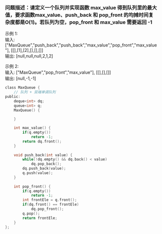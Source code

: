 ### 问题描述：请定义一个队列并实现函数 max_value 得到队列里的最大值，要求函数max_value、push_back 和 pop_front 的均摊时间复杂度都是O(1)。若队列为空，pop_front 和 max_value 需要返回 -1

示例 1:   
输入: ["MaxQueue","push_back","push_back","max_value","pop_front","max_value"], [[],[1],[2],[],[],[]]  
输出: [null,null,null,2,1,2]  

示例 2:   
输入: ["MaxQueue","pop_front","max_value"], [[],[],[]]  
输出: [null,-1,-1]  

```c
class MaxQueue {
    // 队列 + 双端单调队列
public:
    deque<int> dq;
    queue<int> q;
    MaxQueue() {

    }
    
    int max_value() {
        if(q.empty())
            return -1;
        return dq.front();
    }
    
    void push_back(int value) {
        while(!dq.empty() && dq.back() < value)
            dq.pop_back();
        dq.push_back(value);
        q.push(value);
    }
    
    int pop_front() {
        if(q.empty())
            return -1;
        int frontEle = q.front();
        if(dq.front() == frontEle)
            dq.pop_front();
        q.pop();
        return frontEle;
    }
};
```